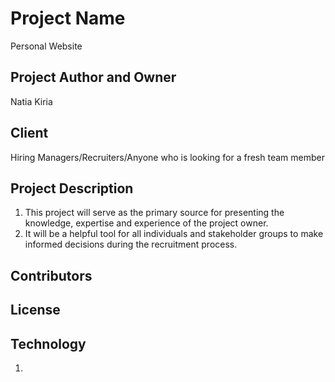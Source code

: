 # Project Name
Personal Website

## Project Author and Owner
Natia Kiria

## Client
Hiring Managers/Recruiters/Anyone who is looking for a fresh team member 

## Project Description
1. This project will serve as the primary source for presenting the knowledge, expertise and experience of the project owner. 
2. It will be a helpful tool for all individuals and stakeholder groups to make informed decisions during the recruitment process.

## Contributors

## License

## Technology 
1. 
